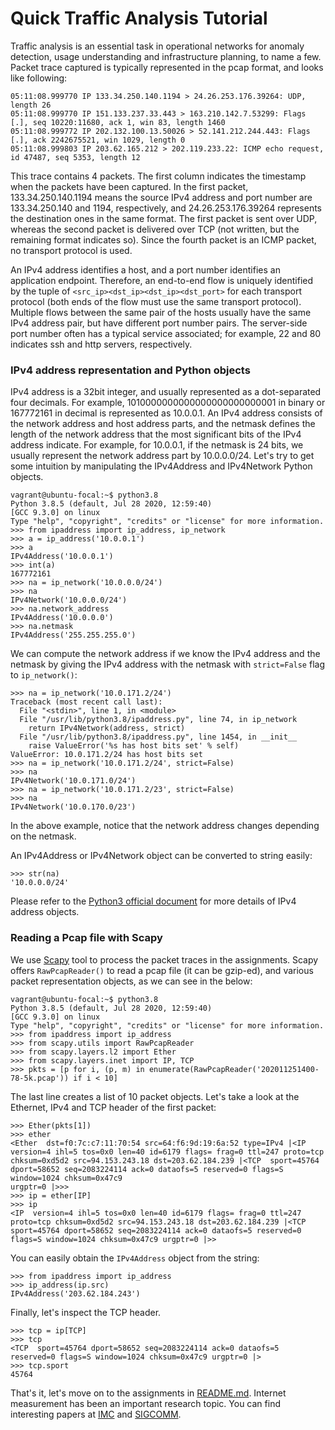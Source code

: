 # Quick Traffic Analysis Tutorial

Traffic analysis is an essential task in operational networks for anomaly
detection, usage understanding and infrastructure planning, to name a few.
Packet trace captured is typically represented in the pcap format, and looks like following:
```
05:11:08.999770 IP 133.34.250.140.1194 > 24.26.253.176.39264: UDP, length 26
05:11:08.999770 IP 151.133.237.33.443 > 163.210.142.7.53299: Flags [.], seq 10220:11680, ack 1, win 83, length 1460
05:11:08.999772 IP 202.132.100.13.50026 > 52.141.212.244.443: Flags [.], ack 2242675521, win 1029, length 0
05:11:08.999803 IP 203.62.165.212 > 202.119.233.22: ICMP echo request, id 47487, seq 5353, length 12
```
This trace contains 4 packets.
The first column indicates the timestamp when the packets have been captured.
In the first packet, 133.34.250.140.1194 means the source IPv4 address and
port number are 133.34.250.140 and 1194, respectively, and 24.26.253.176.39264
represents the destination ones in the same format.
The first packet is sent over UDP, whereas the second packet is delivered
over TCP (not written, but the remaining format indicates so).
Since the fourth packet is an ICMP packet, no transport protocol is used.

An IPv4 address identifies a host, and a port number identifies an application
endpoint. Therefore, an end-to-end flow is uniquely identified by the tuple of
`<src_ip><dst_ip><dst_ip><dst_port>` for each transport protocol (both ends
of the flow must use the same transport protocol).
Multiple flows between the same pair of the hosts usually have the same IPv4
address pair, but have different port number pairs. The server-side port number often has a typical service associated; for example, 22 and 80 indicates ssh and http servers, respectively.

### IPv4 address representation and Python objects

IPv4 address is a 32bit integer, and usually represented as a dot-separated four decimals.
For example, 1010000000000000000000000001 in binary or 167772161 in decimal is 
represented as 10.0.0.1.
An IPv4 address consists of the network address and host address parts, and the netmask defines
the length of the network address that the most significant bits of the IPv4
address indicate. For example, for 10.0.0.1, if the netmask is 24 bits, we
usually represent the network address part by 10.0.0.0/24.
Let's try to get some intuition by manipulating the IPv4Address and IPv4Network
Python objects.
```
vagrant@ubuntu-focal:~$ python3.8
Python 3.8.5 (default, Jul 28 2020, 12:59:40) 
[GCC 9.3.0] on linux
Type "help", "copyright", "credits" or "license" for more information.
>>> from ipaddress import ip_address, ip_network
>>> a = ip_address('10.0.0.1')
>>> a
IPv4Address('10.0.0.1')
>>> int(a)
167772161
>>> na = ip_network('10.0.0.0/24')
>>> na
IPv4Network('10.0.0.0/24')
>>> na.network_address
IPv4Address('10.0.0.0')
>>> na.netmask
IPv4Address('255.255.255.0')
```
We can compute the network address if we know the IPv4 address and the netmask
by giving the IPv4 address with the netmask with `strict=False` flag to
`ip_network()`:
```
>>> na = ip_network('10.0.171.2/24')
Traceback (most recent call last):
  File "<stdin>", line 1, in <module>
  File "/usr/lib/python3.8/ipaddress.py", line 74, in ip_network
    return IPv4Network(address, strict)
  File "/usr/lib/python3.8/ipaddress.py", line 1454, in __init__
    raise ValueError('%s has host bits set' % self)
ValueError: 10.0.171.2/24 has host bits set
>>> na = ip_network('10.0.171.2/24', strict=False)
>>> na
IPv4Network('10.0.171.0/24')
>>> na = ip_network('10.0.171.2/23', strict=False)
>>> na
IPv4Network('10.0.170.0/23')
```
In the above example, notice that the network address changes depending on the
netmask.

An IPv4Address or IPv4Network object can be converted to string easily:
```
>>> str(na)
'10.0.0.0/24'
```
Please refer to the [Python3 official document](https://docs.python.org/3/library/ipaddress.html) for more details of IPv4 address objects.

### Reading a Pcap file with Scapy

We use [Scapy](https://scapy.readthedocs.io/en/latest/) tool to process the packet traces in the assignments.
Scapy offers `RawPcapReader()` to read a pcap file (it can be gzip-ed), and various packet representation objects, as we can see in the below:
```
vagrant@ubuntu-focal:~$ python3.8
Python 3.8.5 (default, Jul 28 2020, 12:59:40) 
[GCC 9.3.0] on linux
Type "help", "copyright", "credits" or "license" for more information.
>>> from ipaddress import ip_address
>>> from scapy.utils import RawPcapReader
>>> from scapy.layers.l2 import Ether
>>> from scapy.layers.inet import IP, TCP
>>> pkts = [p for i, (p, m) in enumerate(RawPcapReader('202011251400-78-5k.pcap')) if i < 10]
```
The last line creates a list of 10 packet objects. Let's take a look at the Ethernet, IPv4 and TCP header of the first packet:
```
>>> Ether(pkts[1])
>>> ether
<Ether  dst=f0:7c:c7:11:70:54 src=64:f6:9d:19:6a:52 type=IPv4 |<IP  version=4 ihl=5 tos=0x0 len=40 id=6179 flags= frag=0 ttl=247 proto=tcp chksum=0xd5d2 src=94.153.243.18 dst=203.62.184.239 |<TCP  sport=45764 dport=58652 seq=2083224114 ack=0 dataofs=5 reserved=0 flags=S window=1024 chksum=0x47c9
urgptr=0 |>>>
>>> ip = ether[IP]
>>> ip
<IP  version=4 ihl=5 tos=0x0 len=40 id=6179 flags= frag=0 ttl=247 proto=tcp chksum=0xd5d2 src=94.153.243.18 dst=203.62.184.239 |<TCP  sport=45764 dport=58652 seq=2083224114 ack=0 dataofs=5 reserved=0 flags=S window=1024 chksum=0x47c9 urgptr=0 |>>
```
You can easily obtain the `IPv4Address` object from the string:
```
>>> from ipaddress import ip_address
>>> ip_address(ip.src)
IPv4Address('203.62.184.243')
```
Finally, let's inspect the TCP header.
```
>>> tcp = ip[TCP]
>>> tcp
<TCP  sport=45764 dport=58652 seq=2083224114 ack=0 dataofs=5 reserved=0 flags=S window=1024 chksum=0x47c9 urgptr=0 |>
>>> tcp.sport
45764
```

That's it, let's move on to the assignments in [README.md](./README.md). Internet measurement has been an important research topic. You can find interesting papers at [IMC](http://www.sigcomm.org/events/imc-conference) and [SIGCOMM](http://sigcomm.org/events/sigcomm-conference).
